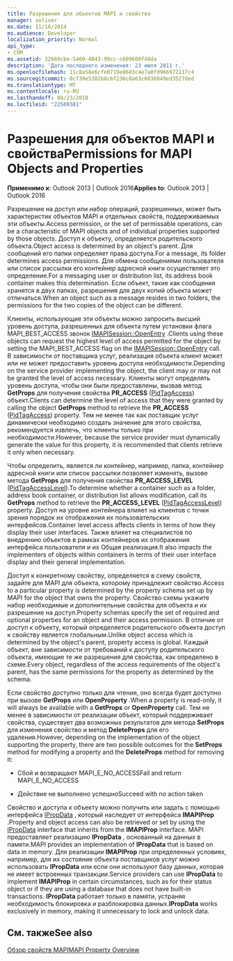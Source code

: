 ```yaml
---
title: Разрешения для объектов MAPI и свойства
manager: soliver
ms.date: 11/16/2014
ms.audience: Developer
localization_priority: Normal
api_type:
- COM
ms.assetid: 32669cbe-5460-4043-99cc-c609608f48da
description: 'Дата последнего изменения: 23 июля 2011 г.'
ms.openlocfilehash: 11c8a58e6cfe0719e8683c4e7a0fd966972117c4
ms.sourcegitcommit: 0cf39e5382b8c6f236c8a63c6036849ed3527ded
ms.translationtype: MT
ms.contentlocale: ru-RU
ms.lasthandoff: 08/23/2018
ms.locfileid: "22569381"
---
```

# <a name="permissions-for-mapi-objects-and-properties"></a><span data-ttu-id="4447c-103">Разрешения для объектов MAPI и свойства</span><span class="sxs-lookup"><span data-stu-id="4447c-103">Permissions for MAPI Objects and Properties</span></span>

  
  
<span data-ttu-id="4447c-104">**Применимо к**: Outlook 2013 | Outlook 2016</span><span class="sxs-lookup"><span data-stu-id="4447c-104">**Applies to**: Outlook 2013 | Outlook 2016</span></span> 
  
<span data-ttu-id="4447c-105">Разрешение на доступ или набор операций, разрешенных, может быть характеристик объектов MAPI и отдельных свойств, поддерживаемых эти объекты.</span><span class="sxs-lookup"><span data-stu-id="4447c-105">Access permission, or the set of permissable operations, can be a characteristic of MAPI objects and of individual properties supported by those objects.</span></span> <span data-ttu-id="4447c-106">Доступ к объекту, определяется родительского объекта.</span><span class="sxs-lookup"><span data-stu-id="4447c-106">Object access is determined by an object's parent.</span></span> <span data-ttu-id="4447c-107">Для сообщений его папки определяет права доступа.</span><span class="sxs-lookup"><span data-stu-id="4447c-107">For a message, its folder determines access permissions.</span></span> <span data-ttu-id="4447c-108">Для обмена сообщениями пользователя или список рассылки его контейнер адресной книги осуществляет это определение.</span><span class="sxs-lookup"><span data-stu-id="4447c-108">For a messaging user or distribution list, its address book container makes this determination.</span></span> <span data-ttu-id="4447c-109">Если объект, такие как сообщения хранятся в двух папках, разрешения для двух копий объекта может отличаться.</span><span class="sxs-lookup"><span data-stu-id="4447c-109">When an object such as a message resides in two folders, the permissions for the two copies of the object can be different.</span></span> 
  
<span data-ttu-id="4447c-110">Клиенты, использующие эти объекты можно запросить высший уровень доступа, разрешенных для объекта путем установки флага MAPI_BEST_ACCESS звонок [IMAPISession::OpenEntry](imapisession-openentry.md) .</span><span class="sxs-lookup"><span data-stu-id="4447c-110">Clients using these objects can request the highest level of access permitted for the object by setting the MAPI_BEST_ACCESS flag on the [IMAPISession::OpenEntry](imapisession-openentry.md) call.</span></span> <span data-ttu-id="4447c-111">В зависимости от поставщика услуг, реализация объекта клиент может или не может предоставить уровень доступа необходимости.</span><span class="sxs-lookup"><span data-stu-id="4447c-111">Depending on the service provider implementing the object, the client may or may not be granted the level of access necessary.</span></span> <span data-ttu-id="4447c-112">Клиенты могут определять уровень доступа, чтобы они были предоставлены, вызвав метод **GetProps** для получения свойства **PR_ACCESS** ([PidTagAccess](pidtagaccess-canonical-property.md)) объект.</span><span class="sxs-lookup"><span data-stu-id="4447c-112">Clients can determine the level of access that they were granted by calling the object **GetProps** method to retrieve the **PR_ACCESS** ([PidTagAccess](pidtagaccess-canonical-property.md)) property.</span></span> <span data-ttu-id="4447c-113">Тем не менее так как поставщик услуг динамически необходимо создать значение для этого свойства, рекомендуется извлечь, что клиенты только при необходимости.</span><span class="sxs-lookup"><span data-stu-id="4447c-113">However, because the service provider must dynamically generate the value for this property, it is recommended that clients retrieve it only when necessary.</span></span> 
  
<span data-ttu-id="4447c-114">Чтобы определить, является ли контейнер, например, папка, контейнер адресной книги или список рассылки позволяет изменять, вызове метода **GetProps** для получения свойства **PR_ACCESS_LEVEL** ([PidTagAccessLevel](pidtagaccesslevel-canonical-property.md)).</span><span class="sxs-lookup"><span data-stu-id="4447c-114">To determine whether a container such as a folder, address book container, or distribution list allows modification, call its **GetProps** method to retrieve the **PR_ACCESS_LEVEL** ([PidTagAccessLevel](pidtagaccesslevel-canonical-property.md)) property.</span></span> <span data-ttu-id="4447c-115">Доступ на уровне контейнера влияет на клиентов с точки зрения порядок их отображения их пользовательских интерфейсов.</span><span class="sxs-lookup"><span data-stu-id="4447c-115">Container level access affects clients in terms of how they display their user interfaces.</span></span> <span data-ttu-id="4447c-116">Также влияет на специалистов по внедрению объектов в рамках контейнеров их отображения интерфейса пользователя и их Общая реализация.</span><span class="sxs-lookup"><span data-stu-id="4447c-116">It also impacts the implementers of objects within containers in terms of their user interface display and their general implementation.</span></span> 
  
<span data-ttu-id="4447c-117">Доступ к конкретному свойству, определяется в схему свойств, задайте для MAPI для объекта, которому принадлежит свойство.</span><span class="sxs-lookup"><span data-stu-id="4447c-117">Access to a particular property is determined by the property schema set up by MAPI for the object that owns the property.</span></span> <span data-ttu-id="4447c-118">Свойство схемы укажите набор необходимые и дополнительные свойства для объекта и их разрешение на доступ.</span><span class="sxs-lookup"><span data-stu-id="4447c-118">Property schemas specify the set of required and optional properties for an object and their access permission.</span></span> <span data-ttu-id="4447c-119">В отличие от доступ к объекту, который определяется родительского объекта доступ к свойству является глобальным.</span><span class="sxs-lookup"><span data-stu-id="4447c-119">Unlike object access which is determined by the object's parent, property access is global.</span></span> <span data-ttu-id="4447c-120">Каждый объект, вне зависимости от требований к доступу родительского объекта, имеющие те же разрешения для свойства, как определено в схеме.</span><span class="sxs-lookup"><span data-stu-id="4447c-120">Every object, regardless of the access requirements of the object's parent, has the same permissions for the property as determined by the schema.</span></span>
  
<span data-ttu-id="4447c-121">Если свойство доступно только для чтения, оно всегда будет доступно при вызове **GetProps** или **OpenProperty** .</span><span class="sxs-lookup"><span data-stu-id="4447c-121">When a property is read-only, it will always be available with a **GetProps** or **OpenProperty** call.</span></span> <span data-ttu-id="4447c-122">Тем не менее в зависимости от реализации объект, который поддерживает свойства, существует два возможных результатов для метода **SetProps** для изменения свойство и метод **DeleteProps** для его удаления.</span><span class="sxs-lookup"><span data-stu-id="4447c-122">However, depending on the implementation of the object supporting the property, there are two possible outcomes for the **SetProps** method for modifying a property and the **DeleteProps** method for removing it:</span></span> 
  
- <span data-ttu-id="4447c-123">Сбой и возвращают MAPI_E_NO_ACCESS</span><span class="sxs-lookup"><span data-stu-id="4447c-123">Fail and return MAPI_E_NO_ACCESS</span></span>
    
- <span data-ttu-id="4447c-124">Действие не выполнено успешно</span><span class="sxs-lookup"><span data-stu-id="4447c-124">Succeed with no action taken</span></span>
    
<span data-ttu-id="4447c-125">Свойство и доступа к объекту можно получить или задать с помощью интерфейса [IPropData](ipropdataimapiprop.md) , который наследует от интерфейса **IMAPIProp** .</span><span class="sxs-lookup"><span data-stu-id="4447c-125">Property and object access can also be retrieved or set by using the [IPropData](ipropdataimapiprop.md) interface that inherits from the **IMAPIProp** interface.</span></span> <span data-ttu-id="4447c-126">MAPI предоставляет реализацию **IPropData** , основанный на данных в памяти.</span><span class="sxs-lookup"><span data-stu-id="4447c-126">MAPI provides an implementation of **IPropData** that is based on data in memory.</span></span> <span data-ttu-id="4447c-127">Для реализации **IMAPIProp** при определенных условиях, например, для их состояние объекта поставщиков услуг можно использовать **IPropData** или если они используют базу данных, которая не имеет встроенных транзакции.</span><span class="sxs-lookup"><span data-stu-id="4447c-127">Service providers can use **IPropData** to implement **IMAPIProp** in certain circumstances, such as for their status object or if they are using a database that does not have built-in transactions.</span></span> <span data-ttu-id="4447c-128">**IPropData** работает только в памяти, устраняя необходимость блокировка и разблокировка данных.</span><span class="sxs-lookup"><span data-stu-id="4447c-128">**IPropData** works exclusively in memory, making it unnecessary to lock and unlock data.</span></span> 
  
## <a name="see-also"></a><span data-ttu-id="4447c-129">См. также</span><span class="sxs-lookup"><span data-stu-id="4447c-129">See also</span></span>



[<span data-ttu-id="4447c-130">Обзор свойств MAPI</span><span class="sxs-lookup"><span data-stu-id="4447c-130">MAPI Property Overview</span></span>](mapi-property-overview.md)

